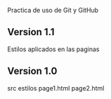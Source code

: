 Practica de uso de Git y GitHub

## Version 1.1
Estilos aplicados en las paginas

## Version 1.0

src
estilos
page1.html
page2.html